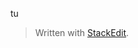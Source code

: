 
tu

> Written with [StackEdit](https://stackedit.io/).
<!--stackedit_data:
eyJoaXN0b3J5IjpbLTE4OTUyNTM5NDksNzMwOTk4MTE2XX0=
-->